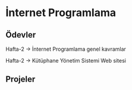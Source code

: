 # İnternet Programlama

## Ödevler

Hafta-2 -> İnternet Programlama genel kavramlar

Hafta-2 -> Kütüphane Yönetim Sistemi Web sitesi

## Projeler
